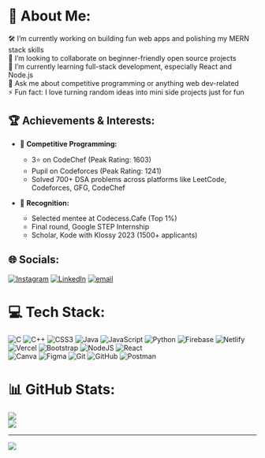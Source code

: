 # 💫 About Me:
🛠 I’m currently working on building fun web apps and polishing my MERN stack skills<br>🤝 I’m looking to collaborate on beginner-friendly open source projects<br>🌱 I’m currently learning full-stack development, especially React and Node.js<br>💬 Ask me about competitive programming or anything web dev-related<br>⚡ Fun fact: I love turning random ideas into mini side projects just for fun
## 🏆 Achievements & Interests:
- 🧠 **Competitive Programming:**  
  - 3⭐ on CodeChef (Peak Rating: 1603)  
  - Pupil on Codeforces (Peak Rating: 1241)  
  - Solved 700+ DSA problems across platforms like LeetCode, Codeforces, GFG, CodeChef

- 🥇 **Recognition:**    
  - Selected mentee at Codecess.Cafe (Top 1%)  
  - Final round, Google STEP Internship  
  - Scholar, Kode with Klossy 2023 (1500+ applicants)
## 🌐 Socials:
[![Instagram](https://img.shields.io/badge/Instagram-%23E4405F.svg?logo=Instagram&logoColor=white)](https://instagram.com/medhavi_sah) 
[![LinkedIn](https://img.shields.io/badge/LinkedIn-%230077B5.svg?logo=linkedin&logoColor=white)](https://linkedin.com/in/medhavi-sahgal) 
[![email](https://img.shields.io/badge/Email-D14836?logo=gmail&logoColor=white)](mailto:18medhavi3418@gmail.com) 

# 💻 Tech Stack:
![C](https://img.shields.io/badge/c-%2300599C.svg?style=for-the-badge&logo=c&logoColor=white) 
![C++](https://img.shields.io/badge/c++-%2300599C.svg?style=for-the-badge&logo=c%2B%2B&logoColor=white) 
![CSS3](https://img.shields.io/badge/css3-%231572B6.svg?style=for-the-badge&logo=css3&logoColor=white) 
![Java](https://img.shields.io/badge/java-%23ED8B00.svg?style=for-the-badge&logo=openjdk&logoColor=white) 
![JavaScript](https://img.shields.io/badge/javascript-%23323330.svg?style=for-the-badge&logo=javascript&logoColor=%23F7DF1E) 
![Python](https://img.shields.io/badge/python-3670A0?style=for-the-badge&logo=python&logoColor=ffdd54) 
![Firebase](https://img.shields.io/badge/firebase-%23039BE5.svg?style=for-the-badge&logo=firebase) 
![Netlify](https://img.shields.io/badge/netlify-%23000000.svg?style=for-the-badge&logo=netlify&logoColor=#00C7B7) 
![Vercel](https://img.shields.io/badge/vercel-%23000000.svg?style=for-the-badge&logo=vercel&logoColor=white) 
![Bootstrap](https://img.shields.io/badge/bootstrap-%238511FA.svg?style=for-the-badge&logo=bootstrap&logoColor=white) 
![NodeJS](https://img.shields.io/badge/node.js-6DA55F?style=for-the-badge&logo=node.js&logoColor=white) 
![React](https://img.shields.io/badge/react-%2320232a.svg?style=for-the-badge&logo=react&logoColor=%2361DAFB)  
![Canva](https://img.shields.io/badge/Canva-%2300C4CC.svg?style=for-the-badge&logo=Canva&logoColor=white) 
![Figma](https://img.shields.io/badge/figma-%23F24E1E.svg?style=for-the-badge&logo=figma&logoColor=white) 
![Git](https://img.shields.io/badge/git-%23F05033.svg?style=for-the-badge&logo=git&logoColor=white) 
![GitHub](https://img.shields.io/badge/github-%23121011.svg?style=for-the-badge&logo=github&logoColor=white) 
![Postman](https://img.shields.io/badge/Postman-FF6C37?style=for-the-badge&logo=postman&logoColor=white)

# 📊 GitHub Stats:
![](https://nirzak-streak-stats.vercel.app/?user=medhavisahgal&theme=monokai&hide_border=false)<br/>
![](https://github-readme-stats.vercel.app/api/top-langs/?username=medhavisahgal&theme=monokai&hide_border=false&include_all_commits=false&count_private=false&layout=compact)

---
[![](https://visitcount.itsvg.in/api?id=medhavisahgal&icon=0&color=0)](https://visitcount.itsvg.in)

<!-- Proudly created with GPRM ( https://gprm.itsvg.in ) -->
